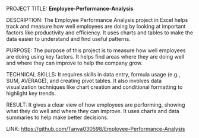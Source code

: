 PROJECT TITLE: **Employee-Performance-Analysis**

DESCRIPTION: The Employee Performance Analysis project in Excel helps track and measure how well employees are doing by looking at important factors like productivity and efficiency. It uses charts and tables to make the data easier to understand and find useful patterns.

PURPOSE: The purpose of this project is to measure how well employees are doing using key factors. It helps find areas where they are doing well and where they can improve to help the company grow.

TECHNICAL SKILLS: It requires skills in data entry, formula usage (e.g., SUM, AVERAGE), and creating pivot tables. It also involves data visualization techniques like chart creation and conditional formatting to highlight key trends.

RESULT: It gives a clear view of how employees are performing, showing what they do well and where they can improve. It uses charts and data summaries to help make better decisions.

LINK: https://github.com/Tanya030598/Employee-Performance-Analysis

